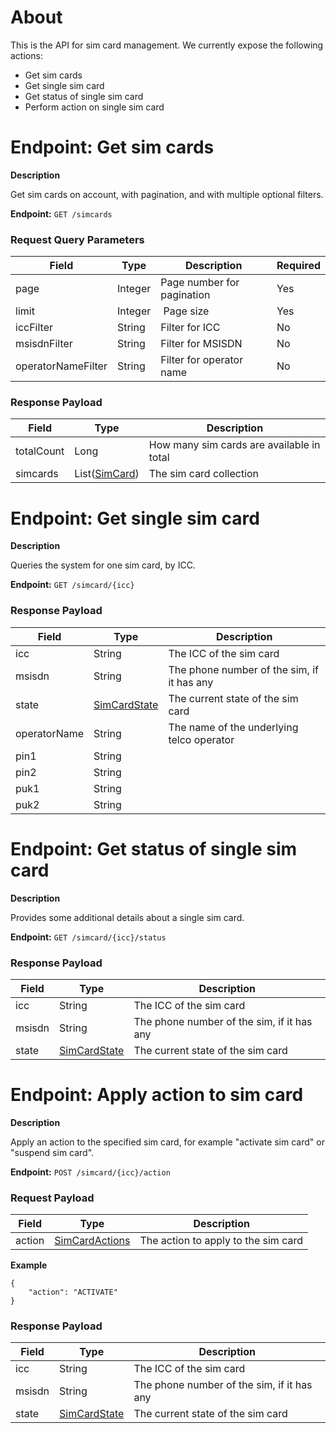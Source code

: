 # About
This is the API for sim card management. We currently expose the following actions:

* Get sim cards
* Get single sim card
* Get status of single sim card
* Perform action on single sim card

# Endpoint: Get sim cards

**Description**

Get sim cards on account, with pagination, and with multiple optional filters.

**Endpoint:** `GET /simcards`

<h3>Request Query Parameters</h3>

Field        | Type          | Description  | Required
------------ | ------------- | ------------ | ------------
page | Integer | Page number for pagination | Yes
limit | Integer | Page size | Yes
iccFilter | String | Filter for ICC | No
msisdnFilter | String | Filter for MSISDN | No
operatorNameFilter  | String | Filter for operator name | No

<h3>Response Payload</h3>

Field        | Type          | Description
------------ | ------------- | ------------
totalCount | Long | How many sim cards are available in total  
simcards | List([SimCard](/user-guide/data-types/#simcarddto)) | The sim card collection

# Endpoint: Get single sim card

**Description**

Queries the system for one sim card, by ICC.

**Endpoint:** `GET /simcard/{icc}`

<h3>Response Payload</h3>

Field        | Type          | Description
------------ | ------------- | ------------
icc | String | The ICC of the sim card
msisdn | String | The phone number of the sim, if it has any
state | [SimCardState](/user-guide/data-types/#simcardstate) | The current state of the sim card
operatorName | String | The name of the underlying telco operator
pin1 | String |
pin2 | String |
puk1 | String |
puk2 | String |

# Endpoint: Get status of single sim card

**Description**

Provides some additional details about a single sim card.

**Endpoint:** `GET /simcard/{icc}/status`

<h3>Response Payload</h3>

Field        | Type          | Description
------------ | ------------- | ------------
icc | String | The ICC of the sim card
msisdn | String | The phone number of the sim, if it has any
state | [SimCardState](/user-guide/data-types/#simcardstate) | The current state of the sim card

# Endpoint: Apply action to sim card

**Description**

Apply an action to the specified sim card, for example "activate sim card" or "suspend sim card".

**Endpoint:** `POST /simcard/{icc}/action`

<h3>Request Payload</h3>

Field        | Type          | Description
------------ | ------------- | ------------
action | [SimCardActions](/user-guide/data-types/#simcardactions) | The action to apply to the sim card

**Example**

```
{
	"action": "ACTIVATE"
}
```

<h3>Response Payload</h3>

Field        | Type          | Description
------------ | ------------- | ------------
icc | String | The ICC of the sim card
msisdn | String | The phone number of the sim, if it has any
state | [SimCardState](/user-guide/data-types/#simcardstate) | The current state of the sim card
